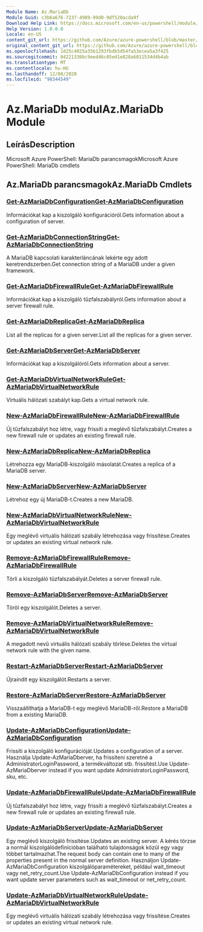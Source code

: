 ```yaml
---
Module Name: Az.MariaDb
Module Guid: c3b6a676-7237-4989-99d0-9df520acda9f
Download Help Link: https://docs.microsoft.com/en-us/powershell/module/az.mariadb
Help Version: 1.0.0.0
Locale: en-US
content_git_url: https://github.com/Azure/azure-powershell/blob/master/src/MariaDb/help/Az.MariaDb.md
original_content_git_url: https://github.com/Azure/azure-powershell/blob/master/src/MariaDb/help/Az.MariaDb.md
ms.openlocfilehash: 1d25c4025a35b1293fbdb5d54fa53ecea5a3f425
ms.sourcegitcommit: 04221336bc9eed46c05ed1e828a6811534d4b4ab
ms.translationtype: MT
ms.contentlocale: hu-HU
ms.lasthandoff: 12/08/2020
ms.locfileid: "98344549"
---
```

# <span data-ttu-id="033de-101">Az.MariaDb modul</span><span class="sxs-lookup"><span data-stu-id="033de-101">Az.MariaDb Module</span></span>
## <span data-ttu-id="033de-102">Leírás</span><span class="sxs-lookup"><span data-stu-id="033de-102">Description</span></span>
<span data-ttu-id="033de-103">Microsoft Azure PowerShell: MariaDb parancsmagok</span><span class="sxs-lookup"><span data-stu-id="033de-103">Microsoft Azure PowerShell: MariaDb cmdlets</span></span>

## <span data-ttu-id="033de-104">Az.MariaDb parancsmagok</span><span class="sxs-lookup"><span data-stu-id="033de-104">Az.MariaDb Cmdlets</span></span>
### [<span data-ttu-id="033de-105">Get-AzMariaDbConfiguration</span><span class="sxs-lookup"><span data-stu-id="033de-105">Get-AzMariaDbConfiguration</span></span>](Get-AzMariaDbConfiguration.md)
<span data-ttu-id="033de-106">Információkat kap a kiszolgáló konfigurációról.</span><span class="sxs-lookup"><span data-stu-id="033de-106">Gets information about a configuration of server.</span></span>

### [<span data-ttu-id="033de-107">Get-AzMariaDbConnectionString</span><span class="sxs-lookup"><span data-stu-id="033de-107">Get-AzMariaDbConnectionString</span></span>](Get-AzMariaDbConnectionString.md)
<span data-ttu-id="033de-108">A MariaDB kapcsolati karakterláncának lekérte egy adott keretrendszerben.</span><span class="sxs-lookup"><span data-stu-id="033de-108">Get connection string of a MariaDB under a given framework.</span></span>

### [<span data-ttu-id="033de-109">Get-AzMariaDbFirewallRule</span><span class="sxs-lookup"><span data-stu-id="033de-109">Get-AzMariaDbFirewallRule</span></span>](Get-AzMariaDbFirewallRule.md)
<span data-ttu-id="033de-110">Információkat kap a kiszolgáló tűzfalszabályról.</span><span class="sxs-lookup"><span data-stu-id="033de-110">Gets information about a server firewall rule.</span></span>

### [<span data-ttu-id="033de-111">Get-AzMariaDbReplica</span><span class="sxs-lookup"><span data-stu-id="033de-111">Get-AzMariaDbReplica</span></span>](Get-AzMariaDbReplica.md)
<span data-ttu-id="033de-112">List all the replicas for a given server.</span><span class="sxs-lookup"><span data-stu-id="033de-112">List all the replicas for a given server.</span></span>

### [<span data-ttu-id="033de-113">Get-AzMariaDbServer</span><span class="sxs-lookup"><span data-stu-id="033de-113">Get-AzMariaDbServer</span></span>](Get-AzMariaDbServer.md)
<span data-ttu-id="033de-114">Információkat kap a kiszolgálóról.</span><span class="sxs-lookup"><span data-stu-id="033de-114">Gets information about a server.</span></span>

### [<span data-ttu-id="033de-115">Get-AzMariaDbVirtualNetworkRule</span><span class="sxs-lookup"><span data-stu-id="033de-115">Get-AzMariaDbVirtualNetworkRule</span></span>](Get-AzMariaDbVirtualNetworkRule.md)
<span data-ttu-id="033de-116">Virtuális hálózati szabályt kap.</span><span class="sxs-lookup"><span data-stu-id="033de-116">Gets a virtual network rule.</span></span>

### [<span data-ttu-id="033de-117">New-AzMariaDbFirewallRule</span><span class="sxs-lookup"><span data-stu-id="033de-117">New-AzMariaDbFirewallRule</span></span>](New-AzMariaDbFirewallRule.md)
<span data-ttu-id="033de-118">Új tűzfalszabályt hoz létre, vagy frissíti a meglévő tűzfalszabályt.</span><span class="sxs-lookup"><span data-stu-id="033de-118">Creates a new firewall rule or updates an existing firewall rule.</span></span>

### [<span data-ttu-id="033de-119">New-AzMariaDbReplica</span><span class="sxs-lookup"><span data-stu-id="033de-119">New-AzMariaDbReplica</span></span>](New-AzMariaDbReplica.md)
<span data-ttu-id="033de-120">Létrehozza egy MariaDB-kiszolgáló másolatát.</span><span class="sxs-lookup"><span data-stu-id="033de-120">Creates a replica of a MariaDB server.</span></span>

### [<span data-ttu-id="033de-121">New-AzMariaDbServer</span><span class="sxs-lookup"><span data-stu-id="033de-121">New-AzMariaDbServer</span></span>](New-AzMariaDbServer.md)
<span data-ttu-id="033de-122">Létrehoz egy új MariaDB-t.</span><span class="sxs-lookup"><span data-stu-id="033de-122">Creates a new MariaDB.</span></span>

### [<span data-ttu-id="033de-123">New-AzMariaDbVirtualNetworkRule</span><span class="sxs-lookup"><span data-stu-id="033de-123">New-AzMariaDbVirtualNetworkRule</span></span>](New-AzMariaDbVirtualNetworkRule.md)
<span data-ttu-id="033de-124">Egy meglévő virtuális hálózati szabály létrehozása vagy frissítése.</span><span class="sxs-lookup"><span data-stu-id="033de-124">Creates or updates an existing virtual network rule.</span></span>

### [<span data-ttu-id="033de-125">Remove-AzMariaDbFirewallRule</span><span class="sxs-lookup"><span data-stu-id="033de-125">Remove-AzMariaDbFirewallRule</span></span>](Remove-AzMariaDbFirewallRule.md)
<span data-ttu-id="033de-126">Törli a kiszolgáló tűzfalszabályát.</span><span class="sxs-lookup"><span data-stu-id="033de-126">Deletes a server firewall rule.</span></span>

### [<span data-ttu-id="033de-127">Remove-AzMariaDbServer</span><span class="sxs-lookup"><span data-stu-id="033de-127">Remove-AzMariaDbServer</span></span>](Remove-AzMariaDbServer.md)
<span data-ttu-id="033de-128">Töröl egy kiszolgálót.</span><span class="sxs-lookup"><span data-stu-id="033de-128">Deletes a server.</span></span>

### [<span data-ttu-id="033de-129">Remove-AzMariaDbVirtualNetworkRule</span><span class="sxs-lookup"><span data-stu-id="033de-129">Remove-AzMariaDbVirtualNetworkRule</span></span>](Remove-AzMariaDbVirtualNetworkRule.md)
<span data-ttu-id="033de-130">A megadott nevű virtuális hálózati szabály törlése.</span><span class="sxs-lookup"><span data-stu-id="033de-130">Deletes the virtual network rule with the given name.</span></span>

### [<span data-ttu-id="033de-131">Restart-AzMariaDbServer</span><span class="sxs-lookup"><span data-stu-id="033de-131">Restart-AzMariaDbServer</span></span>](Restart-AzMariaDbServer.md)
<span data-ttu-id="033de-132">Újraindít egy kiszolgálót.</span><span class="sxs-lookup"><span data-stu-id="033de-132">Restarts a server.</span></span>

### [<span data-ttu-id="033de-133">Restore-AzMariaDbServer</span><span class="sxs-lookup"><span data-stu-id="033de-133">Restore-AzMariaDbServer</span></span>](Restore-AzMariaDbServer.md)
<span data-ttu-id="033de-134">Visszaállíthatja a MariaDB-t egy meglévő MariaDB-ről.</span><span class="sxs-lookup"><span data-stu-id="033de-134">Restore a MariaDB from a existing MariaDB.</span></span>

### [<span data-ttu-id="033de-135">Update-AzMariaDbConfiguration</span><span class="sxs-lookup"><span data-stu-id="033de-135">Update-AzMariaDbConfiguration</span></span>](Update-AzMariaDbConfiguration.md)
<span data-ttu-id="033de-136">Frissíti a kiszolgáló konfigurációját.</span><span class="sxs-lookup"><span data-stu-id="033de-136">Updates a configuration of a server.</span></span>
<span data-ttu-id="033de-137">Használja Update-AzMariaDberver, ha frissíteni szeretné a AdministratorLoginPassword, a termékváltozat stb. frissítést.</span><span class="sxs-lookup"><span data-stu-id="033de-137">Use Update-AzMariaDberver instead if you want update AdministratorLoginPassword, sku, etc.</span></span>

### [<span data-ttu-id="033de-138">Update-AzMariaDbFirewallRule</span><span class="sxs-lookup"><span data-stu-id="033de-138">Update-AzMariaDbFirewallRule</span></span>](Update-AzMariaDbFirewallRule.md)
<span data-ttu-id="033de-139">Új tűzfalszabályt hoz létre, vagy frissíti a meglévő tűzfalszabályt.</span><span class="sxs-lookup"><span data-stu-id="033de-139">Creates a new firewall rule or updates an existing firewall rule.</span></span>

### [<span data-ttu-id="033de-140">Update-AzMariaDbServer</span><span class="sxs-lookup"><span data-stu-id="033de-140">Update-AzMariaDbServer</span></span>](Update-AzMariaDbServer.md)
<span data-ttu-id="033de-141">Egy meglévő kiszolgáló frissítése.</span><span class="sxs-lookup"><span data-stu-id="033de-141">Updates an existing server.</span></span>
<span data-ttu-id="033de-142">A kérés törzse a normál kiszolgálódefinícióban található tulajdonságok közül egy vagy többet tartalmazhat.</span><span class="sxs-lookup"><span data-stu-id="033de-142">The request body can contain one to many of the properties present in the normal server definition.</span></span>
<span data-ttu-id="033de-143">Használjon Update-AzMariaDbConfiguration kiszolgálóparamétereket, például wait_timeout vagy net_retry_count.</span><span class="sxs-lookup"><span data-stu-id="033de-143">Use Update-AzMariaDbConfiguration instead if you want update server parameters such as wait_timeout or net_retry_count.</span></span>

### [<span data-ttu-id="033de-144">Update-AzMariaDbVirtualNetworkRule</span><span class="sxs-lookup"><span data-stu-id="033de-144">Update-AzMariaDbVirtualNetworkRule</span></span>](Update-AzMariaDbVirtualNetworkRule.md)
<span data-ttu-id="033de-145">Egy meglévő virtuális hálózati szabály létrehozása vagy frissítése.</span><span class="sxs-lookup"><span data-stu-id="033de-145">Creates or updates an existing virtual network rule.</span></span>


